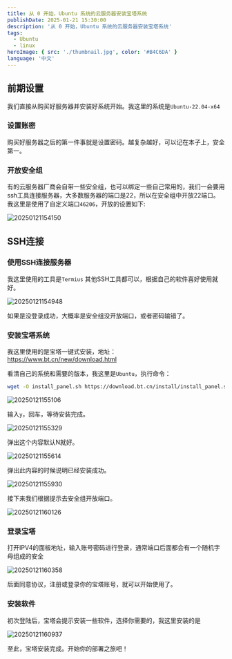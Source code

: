 ```yaml
---
title: 从 0 开始，Ubuntu 系统的云服务器安装宝塔系统
publishDate: 2025-01-21 15:30:00
description: '从 0 开始，Ubuntu 系统的云服务器安装宝塔系统'
tags:
  - Ubuntu
  - linux
heroImage: { src: './thumbnail.jpg', color: '#B4C6DA' }
language: '中文'
---
```


## 前期设置

我们直接从购买好服务器并安装好系统开始。我这里的系统是`Ubuntu-22.04-x64`

### 设置账密
购买好服务器之后的第一件事就是设置密码。越复杂越好，可以记在本子上，安全第一。

### 开放安全组

有的云服务器厂商会自带一些安全组，也可以绑定一些自己常用的，我们一会要用ssh工具连接服务器，大多数服务器的端口是22，所以在安全组中开放22端口。我这里是使用了自定义端口`46206`，开放的设置如下:

![20250121154150](http://blog.notd.cn/images/20250121154150.png)

## SSH连接

### 使用SSH连接服务器

我这里使用的工具是`Termius` 其他SSH工具都可以，根据自己的软件喜好使用就好。

![20250121154948](http://blog.notd.cn/images/20250121154948.png)

如果是没登录成功，大概率是安全组没开放端口，或者密码输错了。

### 安装宝塔系统

我这里使用的是宝塔一键式安装，地址：https://www.bt.cn/new/download.html

看清自己的系统和需要的版本，我这里是`Ubuntu`，执行命令：

```bash
wget -O install_panel.sh https://download.bt.cn/install/install_panel.sh && sudo bash install_panel.sh ed8484bec
```

![20250121155106](http://blog.notd.cn/images/20250121155106.png)

输入`y`，回车，等待安装完成。

![20250121155329](http://blog.notd.cn/images/20250121155329.png)

弹出这个内容默认N就好。

![20250121155614](http://blog.notd.cn/images/20250121155614.png)

弹出此内容的时候说明已经安装成功。

![20250121155930](http://blog.notd.cn/images/20250121155930.png)

接下来我们根据提示去安全组开放端口。

![20250121160126](http://blog.notd.cn/images/20250121160126.png)

### 登录宝塔

打开IPV4的面板地址，输入账号密码进行登录，通常端口后面都会有一个随机字母组成的安全

![20250121160358](http://blog.notd.cn/images/20250121160358.png)

后面同意协议，注册或登录你的宝塔账号，就可以开始使用了。

### 安装软件

初次登陆后，宝塔会提示安装一些软件，选择你需要的，我这里安装的是

![20250121160937](http://blog.notd.cn/images/20250121160937.png)

至此，宝塔安装完成。开始你的部署之旅吧！